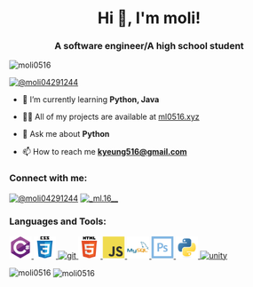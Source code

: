 <h1 align="center">Hi 👋, I'm moli!</h1>
<h3 align="center">A software engineer/A high school student</h3>

<p align="left"> <img src="https://komarev.com/ghpvc/?username=moli0516&label=Profile%20views&color=0e75b6&style=flat" alt="moli0516" /> </p>

<p align="left"> <a href="https://twitter.com/@moli04291244" target="blank"><img src="https://img.shields.io/twitter/follow/@moli04291244?logo=twitter&style=for-the-badge" alt="@moli04291244" /></a> </p>

- 🌱 I’m currently learning **Python, Java**

- 👨‍💻 All of my projects are available at [ml0516.xyz](https://ml0516.xyz)

- 💬 Ask me about **Python**

- 📫 How to reach me **kyeung516@gmail.com**

<h3 align="left">Connect with me:</h3>
<p align="left">
<a href="https://twitter.com/@moli04291244" target="blank"><img align="center" src="https://raw.githubusercontent.com/rahuldkjain/github-profile-readme-generator/master/src/images/icons/Social/twitter.svg" alt="@moli04291244" height="30" width="40" /></a>
<a href="https://instagram.com/_ml.16__" target="blank"><img align="center" src="https://raw.githubusercontent.com/rahuldkjain/github-profile-readme-generator/master/src/images/icons/Social/instagram.svg" alt="_ml.16__" height="30" width="40" /></a>
</p>

<h3 align="left">Languages and Tools:</h3>
<p align="left"> <a href="https://www.w3schools.com/cs/" target="_blank" rel="noreferrer"> <img src="https://raw.githubusercontent.com/devicons/devicon/master/icons/csharp/csharp-original.svg" alt="csharp" width="40" height="40"/> </a> <a href="https://www.w3schools.com/css/" target="_blank" rel="noreferrer"> <img src="https://raw.githubusercontent.com/devicons/devicon/master/icons/css3/css3-original-wordmark.svg" alt="css3" width="40" height="40"/> </a> <a href="https://git-scm.com/" target="_blank" rel="noreferrer"> <img src="https://www.vectorlogo.zone/logos/git-scm/git-scm-icon.svg" alt="git" width="40" height="40"/> </a> <a href="https://www.w3.org/html/" target="_blank" rel="noreferrer"> <img src="https://raw.githubusercontent.com/devicons/devicon/master/icons/html5/html5-original-wordmark.svg" alt="html5" width="40" height="40"/> </a> <a href="https://developer.mozilla.org/en-US/docs/Web/JavaScript" target="_blank" rel="noreferrer"> <img src="https://raw.githubusercontent.com/devicons/devicon/master/icons/javascript/javascript-original.svg" alt="javascript" width="40" height="40"/> </a> <a href="https://www.mysql.com/" target="_blank" rel="noreferrer"> <img src="https://raw.githubusercontent.com/devicons/devicon/master/icons/mysql/mysql-original-wordmark.svg" alt="mysql" width="40" height="40"/> </a> <a href="https://www.photoshop.com/en" target="_blank" rel="noreferrer"> <img src="https://raw.githubusercontent.com/devicons/devicon/master/icons/photoshop/photoshop-line.svg" alt="photoshop" width="40" height="40"/> </a> <a href="https://www.python.org" target="_blank" rel="noreferrer"> <img src="https://raw.githubusercontent.com/devicons/devicon/master/icons/python/python-original.svg" alt="python" width="40" height="40"/> </a> <a href="https://unity.com/" target="_blank" rel="noreferrer"> <img src="https://www.vectorlogo.zone/logos/unity3d/unity3d-icon.svg" alt="unity" width="40" height="40"/> </a> </p>

<p><img align="left" src="https://github-readme-stats.vercel.app/api/top-langs?username=moli0516&show_icons=true&locale=en&layout=compact&theme=tokyonight&hide=javascript" alt="moli0516" /></p>

<p>&nbsp;<img align="center" src="https://github-readme-stats.vercel.app/api?username=moli0516&show_icons=true&locale=en&theme=tokyonight&env=PAT_1" alt="moli0516" /></p>
